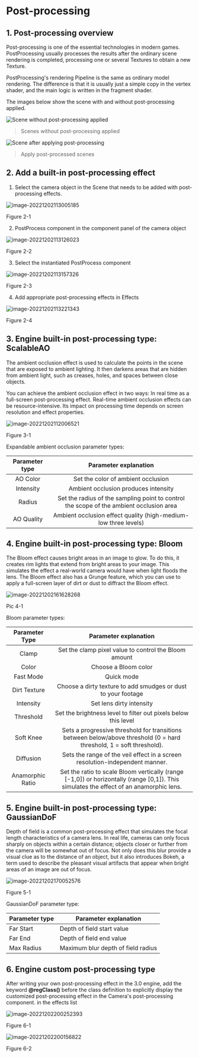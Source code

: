 # Post-processing

## 1. Post-processing overview

Post-processing is one of the essential technologies in modern games. PostProcessing usually processes the results after the ordinary scene rendering is completed, processing one or several Textures to obtain a new Texture.

PostProcessing's rendering Pipeline is the same as ordinary model rendering. The difference is that it is usually just a simple copy in the vertex shader, and the main logic is written in the fragment shader.

The images below show the scene with and without post-processing applied.

 ![Scene without post-processing applied](img/PostProcessing-0.jpg)

> Scenes without post-processing applied



 ![Scene after applying post-processing](img/PostProcessing-1.jpg)

> Apply post-processed scenes

## 2. Add a built-in post-processing effect

1. Select the camera object in the Scene that needs to be added with post-processing effects.

 ![image-20221202113005185](img/image-20221202113005185.png)

Figure 2-1

2. PostProcess component in the component panel of the camera object

 ![image-20221202113126023](img/image-20221202113126023.png)

Figure 2-2

3. Select the instantiated PostProcess component

 ![image-20221202113157326](img/image-20221202113157326.png)

Figure 2-3

4. Add appropriate post-processing effects in Effects

 ![image-20221202113221343](img/image-20221202113221343.png)

Figure 2-4

## 3. Engine built-in post-processing type: ScalableAO

The ambient occlusion effect is used to calculate the points in the scene that are exposed to ambient lighting. It then darkens areas that are hidden from ambient light, such as creases, holes, and spaces between close objects.

You can achieve the ambient occlusion effect in two ways: In real time as a full-screen post-processing effect. Real-time ambient occlusion effects can be resource-intensive. Its impact on processing time depends on screen resolution and effect properties.

 ![image-20221202112006521](img/image-20221202112006521.png)

Figure 3-1

Expandable ambient occlusion parameter types:

| Parameter type |	Parameter explanation	|
| :--------: | :------------------------------------------: |
| AO Color |	Set the color of ambient occlusion	|
| Intensity  |          	Ambient occlusion produces intensity	|
| Radius | Set the radius of the sampling point to control the scope of the ambient occlusion area |
| AO Quality |	Ambient occlusion effect quality (high-medium-low three levels)	|

## 4. Engine built-in post-processing type: Bloom

The Bloom effect causes bright areas in an image to glow. To do this, it creates rim lights that extend from bright areas to your image. This simulates the effect a real-world camera would have when light floods the lens. The Bloom effect also has a Grunge feature, which you can use to apply a full-screen layer of dirt or dust to diffract the Bloom effect.

 ![image-20221202161628268](img/image-20221202161628268.png)

Pic 4-1

Bloom parameter types:

| 	Parameter Type 	|                       	Parameter explanation	|
| :--------------: | :----------------------------------------------------------: |
|  	Clamp   	|          	Set the clamp pixel value to control the Bloom amount	|
|  	Color   	|                  	Choose a Bloom color	|
|	Fast Mode 	|                       	Quick mode	|
|   Dirt Texture   |        	Choose a dirty texture to add smudges or dust to your footage	|
|	Intensity 	|                  	Set lens dirty intensity	|
|	Threshold 	|          	Set the brightness level to filter out pixels below this level	|
|	Soft Knee 	| Sets a progressive threshold for transitions between below/above threshold (0 = hard threshold, 1 = soft threshold). |
|	Diffusion 	|      	Sets the range of the veil effect in a screen resolution-independent manner.	|
| Anamorphic Ratio | Set the ratio to scale Bloom vertically (range [-1,0]) or horizontally (range [0,1]). This simulates the effect of an anamorphic lens. |

## 5. Engine built-in post-processing type: GaussianDoF

Depth of field is a common post-processing effect that simulates the focal length characteristics of a camera lens. In real life, cameras can only focus sharply on objects within a certain distance; objects closer or further from the camera will be somewhat out of focus. Not only does this blur provide a visual clue as to the distance of an object, but it also introduces Bokeh, a term used to describe the pleasant visual artifacts that appear when bright areas of an image are out of focus.

 ![image-20221202170052576](img/image-20221202170052576.png)

Figure 5-1

GaussianDoF parameter type:

| Parameter type | Parameter explanation	|
| ---------- | ---------------- |
| Far Start | Depth of field start value	|
| Far End	| Depth of field end value	|
| Max Radius | Maximum blur depth of field radius |

## 6. Engine custom post-processing type

After writing your own post-processing effect in the 3.0 engine, add the keyword **@regClass()** before the class definition to explicitly display the customized post-processing effect in the Camera's post-processing component. in the effects list

![image-20221202200252393](img/image-20221202200252393.png)

Figure 6-1

 ![image-20221202200156822](img/image-20221202200156822.png)

Figure 6-2




